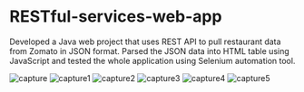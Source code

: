# RESTful-services-web-app
Developed a Java web project that uses REST API to pull restaurant data from Zomato in JSON format. 
Parsed the JSON data into HTML table using JavaScript and tested the whole application using Selenium automation tool.

![capture](https://user-images.githubusercontent.com/22903990/41384099-967f0a34-6f39-11e8-8deb-e14eb47c3e98.PNG)
![capture1](https://user-images.githubusercontent.com/22903990/41384100-968d8aa0-6f39-11e8-9a31-880cf08459d7.PNG)
![capture2](https://user-images.githubusercontent.com/22903990/41384101-96a3d95e-6f39-11e8-8693-6e7bb13c9dd1.PNG)
![capture3](https://user-images.githubusercontent.com/22903990/41384102-96b1fb10-6f39-11e8-87d6-a38d04a7b2c1.PNG)
![capture4](https://user-images.githubusercontent.com/22903990/41384103-96c1d094-6f39-11e8-9901-a33ce45b50a9.PNG)
![capture5](https://user-images.githubusercontent.com/22903990/41384104-96d074fa-6f39-11e8-92b5-041d723144ce.PNG)
